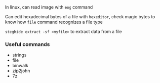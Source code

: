 
In linux, can read image with `eog` command

Can edit hexadecimal bytes of a file with `hexeditor`, check magic bytes to know how `file` command recognizes a file type

`steghide extract -sf <myfile>` to extract data from a file


### Useful commands
- strings
- file
- binwalk
- zip2john
- 7z